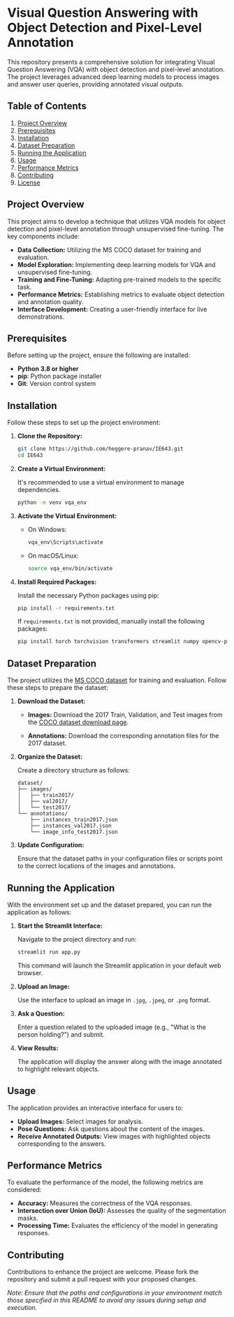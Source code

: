 # Visual Question Answering with Object Detection and Pixel-Level Annotation

This repository presents a comprehensive solution for integrating Visual Question Answering (VQA) with object detection and pixel-level annotation. The project leverages advanced deep learning models to process images and answer user queries, providing annotated visual outputs.

## Table of Contents

1. [Project Overview](#project-overview)
2. [Prerequisites](#prerequisites)
3. [Installation](#installation)
4. [Dataset Preparation](#dataset-preparation)
5. [Running the Application](#running-the-application)
6. [Usage](#usage)
7. [Performance Metrics](#performance-metrics)
8. [Contributing](#contributing)
9. [License](#license)

## Project Overview

This project aims to develop a technique that utilizes VQA models for object detection and pixel-level annotation through unsupervised fine-tuning. The key components include:

- **Data Collection:** Utilizing the MS COCO dataset for training and evaluation.
- **Model Exploration:** Implementing deep learning models for VQA and unsupervised fine-tuning.
- **Training and Fine-Tuning:** Adapting pre-trained models to the specific task.
- **Performance Metrics:** Establishing metrics to evaluate object detection and annotation quality.
- **Interface Development:** Creating a user-friendly interface for live demonstrations.

## Prerequisites

Before setting up the project, ensure the following are installed:

- **Python 3.8 or higher**
- **pip**: Python package installer
- **Git**: Version control system

## Installation

Follow these steps to set up the project environment:

1. **Clone the Repository:**

   ```bash
   git clone https://github.com/heggere-pranav/IE643.git
   cd IE643
   ```

2. **Create a Virtual Environment:**

   It's recommended to use a virtual environment to manage dependencies.

   ```bash
   python -m venv vqa_env
   ```

3. **Activate the Virtual Environment:**

   - On Windows:

     ```bash
     vqa_env\Scripts\activate
     ```

   - On macOS/Linux:

     ```bash
     source vqa_env/bin/activate
     ```

4. **Install Required Packages:**

   Install the necessary Python packages using pip:

   ```bash
   pip install -r requirements.txt
   ```

   If `requirements.txt` is not provided, manually install the following packages:

   ```bash
   pip install torch torchvision transformers streamlit numpy opencv-python pillow
   ```

## Dataset Preparation

The project utilizes the [MS COCO dataset](https://cocodataset.org/) for training and evaluation. Follow these steps to prepare the dataset:

1. **Download the Dataset:**

   - **Images:** Download the 2017 Train, Validation, and Test images from the [COCO dataset download page](https://cocodataset.org/#download).

   - **Annotations:** Download the corresponding annotation files for the 2017 dataset.

2. **Organize the Dataset:**

   Create a directory structure as follows:

   ```
   dataset/
   ├── images/
   │   ├── train2017/
   │   ├── val2017/
   │   └── test2017/
   └── annotations/
       ├── instances_train2017.json
       ├── instances_val2017.json
       └── image_info_test2017.json
   ```

3. **Update Configuration:**

   Ensure that the dataset paths in your configuration files or scripts point to the correct locations of the images and annotations.

## Running the Application

With the environment set up and the dataset prepared, you can run the application as follows:

1. **Start the Streamlit Interface:**

   Navigate to the project directory and run:

   ```bash
   streamlit run app.py
   ```

   This command will launch the Streamlit application in your default web browser.

2. **Upload an Image:**

   Use the interface to upload an image in `.jpg`, `.jpeg`, or `.png` format.

3. **Ask a Question:**

   Enter a question related to the uploaded image (e.g., "What is the person holding?") and submit.

4. **View Results:**

   The application will display the answer along with the image annotated to highlight relevant objects.

## Usage

The application provides an interactive interface for users to:

- **Upload Images:** Select images for analysis.
- **Pose Questions:** Ask questions about the content of the images.
- **Receive Annotated Outputs:** View images with highlighted objects corresponding to the answers.

## Performance Metrics

To evaluate the performance of the model, the following metrics are considered:

- **Accuracy:** Measures the correctness of the VQA responses.
- **Intersection over Union (IoU):** Assesses the quality of the segmentation masks.
- **Processing Time:** Evaluates the efficiency of the model in generating responses.

## Contributing

Contributions to enhance the project are welcome. Please fork the repository and submit a pull request with your proposed changes.

*Note: Ensure that the paths and configurations in your environment match those specified in this README to avoid any issues during setup and execution.* 
